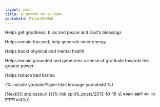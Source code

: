 ```yaml
---
layout: post
title: ॐ सुस्वप्नाया नमः ११ टाइम्स
youtubeId: MYncLZ0xWb0
---
```

 
 
Helps get goodness, bliss and peace and God's blessings
 
Helps remain focused, help generate inner energy 
 
Helps boost physical and mental health 
 
Helps remain grounded and generates a sense of gratitude towards the greater power 
 
Helps reduce bad karma
 
 
 
 


{% include youtubePlayer.html id=page.youtubeId %}
 
[Next]({{ site.baseurl }}{% link  split1/_posts/2013-10-16-ॐ परमाया ब्रह्मणे नमः ११ टाइम्स.md%})
 
